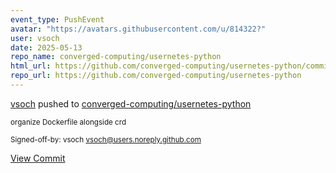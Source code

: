 ```yaml
---
event_type: PushEvent
avatar: "https://avatars.githubusercontent.com/u/814322?"
user: vsoch
date: 2025-05-13
repo_name: converged-computing/usernetes-python
html_url: https://github.com/converged-computing/usernetes-python/commit/1c7d22062a738f30b969c01489d21e0bb4dffba1
repo_url: https://github.com/converged-computing/usernetes-python
---
```


<a href='https://github.com/vsoch' target='_blank'>vsoch</a> pushed to <a href='https://github.com/converged-computing/usernetes-python' target='_blank'>converged-computing/usernetes-python</a>

<small>organize Dockerfile alongside crd

Signed-off-by: vsoch <vsoch@users.noreply.github.com></small>

<a href='https://github.com/converged-computing/usernetes-python/commit/1c7d22062a738f30b969c01489d21e0bb4dffba1' target='_blank'>View Commit</a>